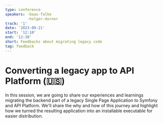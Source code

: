 ```yaml
---
type: conference
speakers: -boas-falke
          -holger-dorner
track: '1'
date: '2023-09-21'
start: '12:10'
end: '12:30'
short: Feedbacks about migrating legacy code
tag: feedback
---
```


# Converting a legacy app to API Platform (🇺🇸)

In this session, we are going to share our experiences and learnings migrating the backend part of a legacy Single Page Application to Symfony and API Platform. We'll share the why and how of this journey and highlight how we turned the resulting application into an installable executable for easier distribution.
